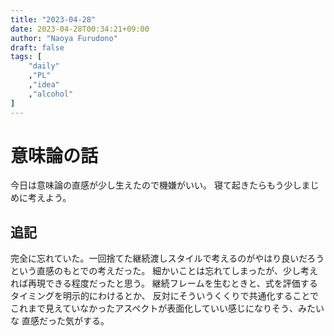 ```yaml
---
title: "2023-04-28"
date: 2023-04-28T00:34:21+09:00
author: "Naoya Furudono"
draft: false
tags: [
    "daily"
    ,"PL"
    ,"idea"
    ,"alcohol"
]
---
```


# 意味論の話

今日は意味論の直感が少し生えたので機嫌がいい。
寝て起きたらもう少しまじめに考えよう。

## 追記

完全に忘れていた。一回捨てた継続渡しスタイルで考えるのがやはり良いだろうという直感のもとでの考えだった。
細かいことは忘れてしまったが、少し考えれば再現できる程度だったと思う。
継続フレームを生むときと、式を評価するタイミングを明示的にわけるとか、
反対にそういうくくりで共通化することでこれまで見えていなかったアスペクトが表面化していい感じになりそう、みたいな
直感だった気がする。

